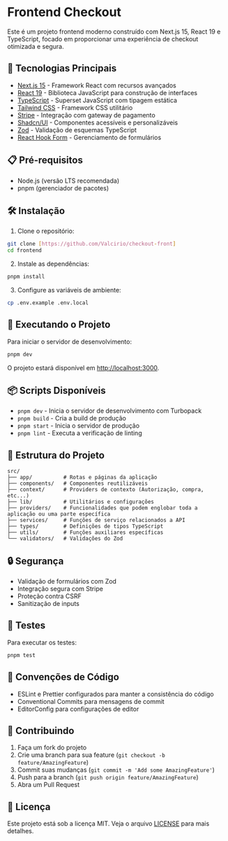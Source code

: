 # Frontend Checkout

Este é um projeto frontend moderno construído com Next.js 15, React 19 e TypeScript, focado em proporcionar uma experiência de checkout otimizada e segura.

## 🚀 Tecnologias Principais

- [Next.js 15](https://nextjs.org/) - Framework React com recursos avançados
- [React 19](https://react.dev/) - Biblioteca JavaScript para construção de interfaces
- [TypeScript](https://www.typescriptlang.org/) - Superset JavaScript com tipagem estática
- [Tailwind CSS](https://tailwindcss.com/) - Framework CSS utilitário
- [Stripe](https://stripe.com/) - Integração com gateway de pagamento
- [Shadcn/UI](https://ui.shadcn.com/) - Componentes acessíveis e personalizáveis
- [Zod](https://zod.dev/) - Validação de esquemas TypeScript
- [React Hook Form](https://react-hook-form.com/) - Gerenciamento de formulários

## 📋 Pré-requisitos

- Node.js (versão LTS recomendada)
- pnpm (gerenciador de pacotes)

## 🛠️ Instalação

1. Clone o repositório:
```bash
git clone [https://github.com/Valcirio/checkout-front]
cd frontend
```

2. Instale as dependências:
```bash
pnpm install
```

3. Configure as variáveis de ambiente:
```bash
cp .env.example .env.local
```

## 🚀 Executando o Projeto

Para iniciar o servidor de desenvolvimento:

```bash
pnpm dev
```

O projeto estará disponível em [http://localhost:3000](http://localhost:3000).

## 📦 Scripts Disponíveis

- `pnpm dev` - Inicia o servidor de desenvolvimento com Turbopack
- `pnpm build` - Cria a build de produção
- `pnpm start` - Inicia o servidor de produção
- `pnpm lint` - Executa a verificação de linting

## 🎨 Estrutura do Projeto

```
src/
├── app/          # Rotas e páginas da aplicação
├── components/   # Componentes reutilizáveis
├── context/      # Providers de contexto (Autorização, compra, etc...)
├── lib/          # Utilitários e configurações
├── providers/    # Funcionalidades que podem englobar toda a aplicação ou uma parte específica
├── services/     # Funções de serviço relacionados a API
├── types/        # Definições de tipos TypeScript
├── utils/        # Funções auxiliares específicas
└── validators/   # Validações do Zod
```

## 🔒 Segurança

- Validação de formulários com Zod
- Integração segura com Stripe
- Proteção contra CSRF
- Sanitização de inputs

## 🧪 Testes

Para executar os testes:

```bash
pnpm test
```

## 📝 Convenções de Código

- ESLint e Prettier configurados para manter a consistência do código
- Conventional Commits para mensagens de commit
- EditorConfig para configurações de editor

## 🤝 Contribuindo

1. Faça um fork do projeto
2. Crie uma branch para sua feature (`git checkout -b feature/AmazingFeature`)
3. Commit suas mudanças (`git commit -m 'Add some AmazingFeature'`)
4. Push para a branch (`git push origin feature/AmazingFeature`)
5. Abra um Pull Request

## 📄 Licença

Este projeto está sob a licença MIT. Veja o arquivo [LICENSE](LICENSE) para mais detalhes.
